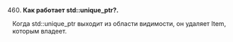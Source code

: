 460. **Как работает std::unique_ptr?.**

Когда std::unique_ptr выходит из области видимости, он удаляет Item, которым владеет.
